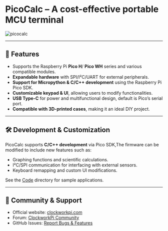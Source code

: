 # PicoCalc – A cost-effective portable MCU terminal 


![picocalc](https://github.com/clockworkpi/PicoCalc/blob/master/wiki/PicoCalc.png)


---

## 📌 Features
- Supports the Raspberry Pi **Pico H**/ **Pico WH** series and various compatible modules.
- **Expandable hardware** with SPI/I²C/UART for external peripherals.
- **Support for Micropython & C/C++ development** using the Raspberry Pi Pico SDK.
- **Customizable keypad & UI**, allowing users to modify functionalities.
- **USB Type-C** for power and multifunctional design, default is Pico’s serial port.
- **Compatible with 3D-printed cases**, making it an ideal DIY project.

---
## 🛠 Development & Customization  

PicoCalc supports **C/C++ development** via Pico SDK,The firmware can be modified to include new features such as:

- Graphing functions and scientific calculations.
- I²C/SPI communication for interfacing with external sensors.
- Keyboard remapping and custom UI modifications. 


See the [Code](https://github.com/clockworkpi/PicoCalc/tree/master/Code) directory for sample applications.

---

## 📢 Community & Support  
- Official website: [clockworkpi.com](https://forum.clockworkpi.com/)
- Forum: [ClockworkPi Community](https://forum.clockworkpi.com/)
- GitHub Issues: [Report Bugs & Features](https://github.com/clockworkpi/PicoCalc/issues)


